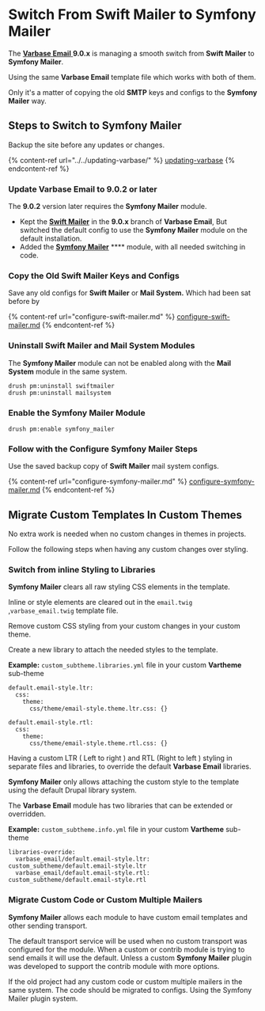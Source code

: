 # Switch From Swift Mailer to Symfony Mailer

The [**Varbase Email** ](https://www.drupal.org/project/varbase\_email)**9.0.x** is managing a smooth switch from **Swift Mailer** to **Symfony Mailer**.

Using the same **Varbase Email** template file which works with both of them.

Only it's a matter of copying the old **SMTP** keys and configs to the **Symfony Mailer** way.

## Steps to Switch to Symfony Mailer

Backup the site before any updates or changes.

{% content-ref url="../../updating-varbase/" %}
[updating-varbase](../../updating-varbase/)
{% endcontent-ref %}

### Update **Varbase Email** to **9.0.2 or later**

The **9.0.2** version later requires the **Symfony Mailer** module.&#x20;

* Kept the [**Swift Mailer**](https://www.drupal.org/project/swiftmailer) in the **9.0.x** branch of **Varbase Email**, But switched the default config to use the **Symfony Mailer** module on the default installation.
* Added the [**Symfony Mailer**](https://www.drupal.org/project/symfony\_mailer) **** module, with all needed switching in code.

### Copy the Old Swift Mailer Keys and Configs

Save any old configs for **Swift Mailer** or **Mail System.** Which had been sat before by&#x20;

{% content-ref url="configure-swift-mailer.md" %}
[configure-swift-mailer.md](configure-swift-mailer.md)
{% endcontent-ref %}

### Uninstall Swift Mailer and Mail System Modules

The **Symfony Mailer** module can not be enabled along with the **Mail System** module in the same system.

```
drush pm:uninstall swiftmailer
drush pm:uninstall mailsystem
```

### Enable the Symfony Mailer Module

```
drush pm:enable symfony_mailer
```

### Follow with the Configure Symfony Mailer Steps

Use the saved backup copy of **Swift Mailer** mail system configs.

{% content-ref url="configure-symfony-mailer.md" %}
[configure-symfony-mailer.md](configure-symfony-mailer.md)
{% endcontent-ref %}

## Migrate Custom Templates In Custom Themes

No extra work is needed when no custom changes in themes in projects.

Follow the following steps when having any custom changes over styling.

### Switch from inline Styling to Libraries

**Symfony Mailer** clears all raw styling CSS elements in the template.

Inline or style elements are cleared out in the `email.twig` ,`varbase_email.twig` template file.

Remove custom CSS styling from your custom changes in your custom theme.

Create a new library to attach the needed styles to the template.

**Example:** `custom_subtheme.libraries.yml` file in your custom **Vartheme** sub-theme

```
default.email-style.ltr:
  css:
    theme:
      css/theme/email-style.theme.ltr.css: {}

default.email-style.rtl:
  css:
    theme:
      css/theme/email-style.theme.rtl.css: {}

```

Having a custom LTR ( Left to right ) and RTL (Right to left ) styling in separate files and libraries, to override the default **Varbase Email** libraries.

**Symfony Mailer** only allows attaching the custom style to the template using the default Drupal library system.

The **Varbase Email** module has two libraries that can be extended or overridden.

**Example:** `custom_subtheme.info.yml` file in your custom **Vartheme** sub-theme

```
libraries-override:
  varbase_email/default.email-style.ltr: custom_subtheme/default.email-style.ltr
  varbase_email/default.email-style.rtl: custom_subtheme/default.email-style.rtl
```

### Migrate Custom Code or Custom Multiple Mailers

**Symfony Mailer** allows each module to have custom email templates and other sending transport.

The default transport service will be used when no custom transport was configured for the module. When a custom or contrib module is trying to send emails it will use the default. Unless a custom **Symfony Mailer** plugin was developed to support the contrib module with more options.

If the old project had any custom code or custom multiple mailers in the same system. The code should be migrated to configs. Using the Symfony Mailer plugin system.

